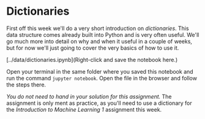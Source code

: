 
# Dictionaries

First off this week we'll do a very short introduction on *dictionaries*. This
data structure comes already built into Python and is very often useful. We'll
go much more into detail on why and when it useful in a couple of weeks, but
for now we'll just going to cover the very basics of how to use it. 

[../data/dictionaries.ipynb](Right-click and save the notebook here.)

Open your terminal in the same folder where you saved this notebook and run the
command `jupyter notebook`. Open the file in the browser and follow the steps
there.

*You do not need to hand in your solution for this assignment.* The assignment
is only ment as practice, as you'll need to use a dictionary for the
*Introduction to Machine Learning 1* assignment this week.

